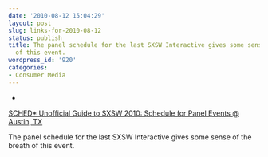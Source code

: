 ```yaml
---
date: '2010-08-12 15:04:29'
layout: post
slug: links-for-2010-08-12
status: publish
title: The panel schedule for the last SXSW Interactive gives some sense of the breath
  of this event.
wordpress_id: '920'
categories:
- Consumer Media
---
```


  *


[SCHED* Unofficial Guide to SXSW 2010: Schedule for Panel Events @ Austin, TX](http://sxsw2010.sched.org/type/panel/Interactive)


The panel schedule for the last SXSW Interactive gives some sense of the breath of this event.



